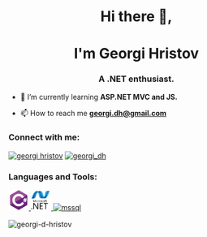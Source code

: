 <h1 align="center">Hi there 👋,</h1>
<h1 align="center">I'm Georgi Hristov</h1>
<h3 align="center">A .NET enthusiast.</h3>

- 🌱 I’m currently learning **ASP.NET MVC and JS.**

- 📫 How to reach me **georgi.dh@gmail.com**

<h3 align="left">Connect with me:</h3>
<p align="left">
<a href="https://linkedin.com/in/georgi hristov" target="blank"><img align="center" src="https://raw.githubusercontent.com/rahuldkjain/github-profile-readme-generator/master/src/images/icons/Social/linked-in-alt.svg" alt="georgi hristov" height="30" width="40" /></a>
<a href="https://www.hackerrank.com/georgi_dh" target="blank"><img align="center" src="https://raw.githubusercontent.com/rahuldkjain/github-profile-readme-generator/master/src/images/icons/Social/hackerrank.svg" alt="georgi_dh" height="30" width="40" /></a>
</p>

<h3 align="left">Languages and Tools:</h3>
<p align="left"> <a href="https://www.w3schools.com/cs/" target="_blank" rel="noreferrer"> <img src="https://raw.githubusercontent.com/devicons/devicon/master/icons/csharp/csharp-original.svg" alt="csharp" width="40" height="40"/> </a> <a href="https://dotnet.microsoft.com/" target="_blank" rel="noreferrer"> <img src="https://raw.githubusercontent.com/devicons/devicon/master/icons/dot-net/dot-net-original-wordmark.svg" alt="dotnet" width="40" height="40"/> </a> <a href="https://www.microsoft.com/en-us/sql-server" target="_blank" rel="noreferrer"> <img src="https://www.svgrepo.com/show/303229/microsoft-sql-server-logo.svg" alt="mssql" width="40" height="40"/> </a> </p>

<p><img align="center" src="https://github-readme-stats.vercel.app/api/top-langs?username=georgi-d-hristov&show_icons=true&locale=en&layout=compact" alt="georgi-d-hristov" /></p>

